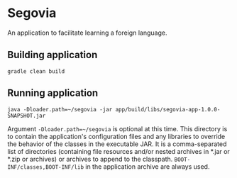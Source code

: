# Segovia

An application to facilitate learning a foreign language.

## Building application

```shell
gradle clean build
```

## Running application

```shell
java -Dloader.path=~/segovia -jar app/build/libs/segovia-app-1.0.0-SNAPSHOT.jar
```

Argument `-Dloader.path=~/segovia` is optional at this time. This
directory is to contain the application's configuration files and any
libraries to override the behavior of the classes in the executable JAR.
It is a comma-separated list of directories (containing file resources
and/or nested archives in *.jar or *.zip or archives) or archives to
append to the classpath. `BOOT-INF/classes,BOOT-INF/lib` in
the application archive are always used.
